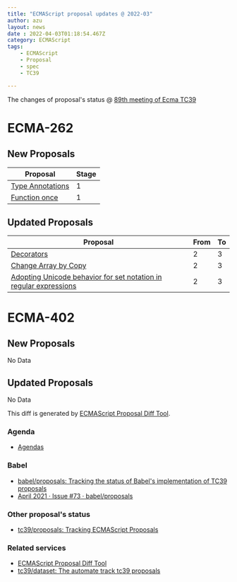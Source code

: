 ```yaml
---
title: "ECMAScript proposal updates @ 2022-03"
author: azu
layout: news
date : 2022-04-03T01:18:54.467Z
category: ECMAScript
tags:
    - ECMAScript
    - Proposal
    - spec
    - TC39

---
```


The changes of proposal's status @ [89th meeting of Ecma TC39][Agendas]


# ECMA-262

## New Proposals

| Proposal                                                              | Stage |
| --------------------------------------------------------------------- | ----- |
| [Type Annotations](https://github.com/tc39/proposal-type-annotations) | 1     |
| [Function once](https://github.com/tc39/proposal-function-once)       | 1     |


## Updated Proposals

| Proposal                                                                                                                  | From  | To    |
| ------------------------------------------------------------------------------------------------------------------------- | ----- | ----- |
| [Decorators](https://github.com/tc39/proposal-decorators)                                                                 | 2     | 3     |
| [Change Array by Copy](https://github.com/tc39/proposal-change-array-by-copy)                                             | 2     | 3     |
| [Adopting Unicode behavior for set notation in regular expressions](https://github.com/tc39/proposal-regexp-set-notation) | 2     | 3     |


# ECMA-402

## New Proposals

No Data

## Updated Proposals

No Data


This diff is generated by [ECMAScript Proposal Diff Tool](https://azu.github.io/ecmascript-proposals-json/).

### Agenda

- [Agendas][]

### Babel

- [babel/proposals: Tracking the status of Babel's implementation of TC39 proposals](https://github.com/babel/proposals)
- [April 2021 · Issue #73 · babel/proposals](https://github.com/babel/proposals/issues/73)

### Other proposal's status 

- [tc39/proposals: Tracking ECMAScript Proposals](https://github.com/tc39/proposals)

### Related services

- [ECMAScript Proposal Diff Tool](https://azu.github.io/ecmascript-proposals-json/)
- [tc39/dataset: The automate track tc39 proposals](https://github.com/tc39/dataset)

[Agendas]: https://github.com/tc39/agendas/blob/master/2022/03.md

